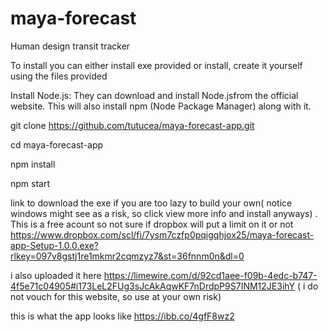# maya-forecast
Human design transit tracker

To install you can either install exe provided or install, create it yourself using the files provided

Install Node.js: They can download and install Node.jsfrom the official website. This will also install npm (Node Package Manager) along with it.

git clone https://github.com/tutucea/maya-forecast-app.git

cd maya-forecast-app

npm install

npm start



link to download the exe if you are too lazy to build your own( notice windows might see as a risk, so click view more info  and install anyways) . This is a free acount 
 so not sure if dropbox will put a limit on it or not https://www.dropbox.com/scl/fi/7ysm7czfp0pqigqhjox25/maya-forecast-app-Setup-1.0.0.exe?rlkey=097v8gstj1re1mkmr2cqmzyz7&st=36fnnm0n&dl=0

i also uploaded it here https://limewire.com/d/92cd1aee-f09b-4edc-b747-4f5e71c04905#i173LeL2FUg3sJcAkAqwKF7nDrdpP9S7INM12JE3ihY  ( i do not vouch for this website, so use at your own risk)

this is what the app looks like https://ibb.co/4gfF8wz2
